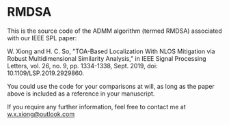 # RMDSA

This is the source code of the ADMM algorithm (termed RMDSA) associated with our IEEE SPL paper:

W. Xiong and H. C. So, "TOA-Based Localization With NLOS Mitigation via Robust Multidimensional Similarity Analysis," 
in IEEE Signal Processing Letters, vol. 26, no. 9, pp. 1334-1338, Sept. 2019, doi: 10.1109/LSP.2019.2929860.

You could use the code for your comparisons at will, as long as the paper above is included as a reference in your manuscript.

If you require any further information, feel free to contact me at w.x.xiong@outlook.com
